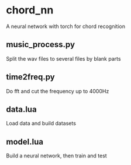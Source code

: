 # chord_nn
A neural network with torch for chord recognition
## music_process.py
Split the wav files to several files by blank parts
## time2freq.py
Do fft and cut the frequency up to 4000Hz
## data.lua
Load data and build datasets
## model.lua
Build a neural network, then train and test
